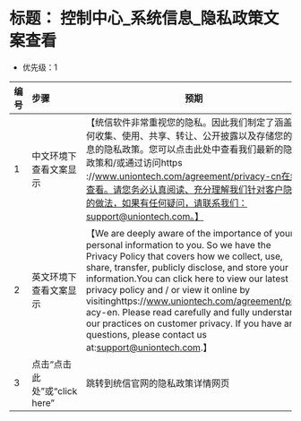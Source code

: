 # 标题： 控制中心_系统信息_隐私政策文案查看

* 优先级：1

| 编号 | 步骤                            | 预期                                                         |
| ---- | :-------------------------------| ------------------------------------------------------------ |
| 1    | 中文环境下查看文案显示          | 【统信软件非常重视您的隐私。因此我们制定了涵盖如何收集、使用、共享、转让、公开披露以及存储您的信息的隐私政策。您可以点击此处中查看我们最新的隐私政策和/或通过访问https                                            ://www.uniontech.com/agreement/privacy-cn在线查看。请您务必认真阅读、充分理解我们针对客户隐私的做法，如果有任何疑问，请联系我们：support@uniontech.com。】 |
| 2    | 英文环境下查看文案显示          | 【We are deeply aware of the importance of your personal information to you. So we have the Privacy Policy that covers how we collect, use, share, transfer, publicly                                             disclose, and store your information.You can click here to view our latest privacy policy and / or view it online by visitinghttps://www.uniontech.com/agreement/priv                                            acy-en. Please read carefully and fully understand our practices on customer privacy. If you have any questions, please contact us at:support@uniontech.com.】 |
| 3    | 点击“点击此处”或“click here”    | 跳转到统信官网的隐私政策详情网页 |

